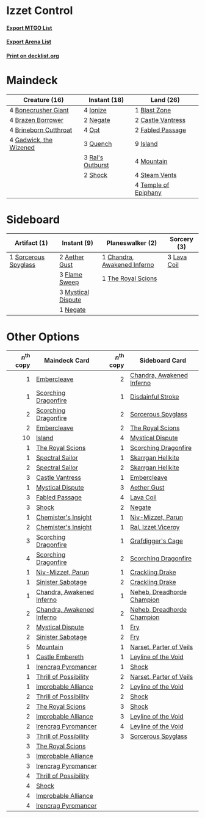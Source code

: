 # Izzet Control

#### [Export MTGO List](../collection/Izzet%20Control/Izzet%20Control.txt)
#### [Export Arena List](../collection/Izzet%20Control/Izzet%20Control_arena.txt)
#### [Print on decklist.org](http://decklist.org/?deckmain=1%09Blast%20Zone%0A4%09Bonecrusher%20Giant%0A4%09Brazen%20Borrower%0A4%09Brineborn%20Cutthroat%0A2%09Castle%20Vantress%0A2%09Fabled%20Passage%0A4%09Gadwick,%20the%20Wizened%0A4%09Ionize%0A9%09Island%0A4%09Mountain%0A2%09Negate%0A4%09Opt%0A3%09Quench%0A3%09Ral's%20Outburst%0A2%09Shock%0A4%09Steam%20Vents%0A4%09Temple%20of%20Epiphany&deckside=2%09Aether%20Gust%0A1%09Chandra,%20Awakened%20Inferno%0A3%09Flame%20Sweep%0A3%09Lava%20Coil%0A3%09Mystical%20Dispute%0A1%09Negate%0A1%09Sorcerous%20Spyglass%0A1%09The%20Royal%20Scions)
# Maindeck

|                                          Creature (16)                                          |                                       Instant (18)                                        |                                           Land (26)                                           |
|-------------------------------------------------------------------------------------------------|-------------------------------------------------------------------------------------------|-----------------------------------------------------------------------------------------------|
|4 [Bonecrusher Giant](http://gatherer.wizards.com/Pages/Card/Details.aspx?multiverseid=473077)   |4 [Ionize](http://gatherer.wizards.com/Pages/Card/Details.aspx?multiverseid=452929)        |1 [Blast Zone](http://gatherer.wizards.com/Pages/Card/Details.aspx?multiverseid=461171)        |
|4 [Brazen Borrower](http://gatherer.wizards.com/Pages/Card/Details.aspx?multiverseid=473001)     |2 [Negate](http://gatherer.wizards.com/Pages/Card/Details.aspx?multiverseid=423707)        |2 [Castle Vantress](http://gatherer.wizards.com/Pages/Card/Details.aspx?multiverseid=473204)   |
|4 [Brineborn Cutthroat](http://gatherer.wizards.com/Pages/Card/Details.aspx?multiverseid=466804) |4 [Opt](http://gatherer.wizards.com/Pages/Card/Details.aspx?multiverseid=442948)           |2 [Fabled Passage](http://gatherer.wizards.com/Pages/Card/Details.aspx?multiverseid=473206)    |
|4 [Gadwick, the Wizened](http://gatherer.wizards.com/Pages/Card/Details.aspx?multiverseid=473010)|3 [Quench](http://gatherer.wizards.com/Pages/Card/Details.aspx?multiverseid=457192)        |9 [Island](http://gatherer.wizards.com/Pages/Card/Details.aspx?multiverseid=439857)            |
|                                                                                                 |3 [Ral's Outburst](http://gatherer.wizards.com/Pages/Card/Details.aspx?multiverseid=461139)|4 [Mountain](http://gatherer.wizards.com/Pages/Card/Details.aspx?multiverseid=439859)          |
|                                                                                                 |2 [Shock](http://gatherer.wizards.com/Pages/Card/Details.aspx?multiverseid=129732)         |4 [Steam Vents](http://gatherer.wizards.com/Pages/Card/Details.aspx?multiverseid=405109)       |
|                                                                                                 |                                                                                           |4 [Temple of Epiphany](http://gatherer.wizards.com/Pages/Card/Details.aspx?multiverseid=442808)|


# Sideboard

|                                         Artifact (1)                                          |                                         Instant (9)                                         |                                           Planeswalker (2)                                           |                                     Sorcery (3)                                      |
|-----------------------------------------------------------------------------------------------|---------------------------------------------------------------------------------------------|------------------------------------------------------------------------------------------------------|--------------------------------------------------------------------------------------|
|1 [Sorcerous Spyglass](http://gatherer.wizards.com/Pages/Card/Details.aspx?multiverseid=435407)|2 [Aether Gust](http://gatherer.wizards.com/Pages/Card/Details.aspx?multiverseid=466796)     |1 [Chandra, Awakened Inferno](http://gatherer.wizards.com/Pages/Card/Details.aspx?multiverseid=466881)|3 [Lava Coil](http://gatherer.wizards.com/Pages/Card/Details.aspx?multiverseid=452858)|
|                                                                                               |3 [Flame Sweep](http://gatherer.wizards.com/Pages/Card/Details.aspx?multiverseid=466893)     |1 [The Royal Scions](http://gatherer.wizards.com/Pages/Card/Details.aspx?multiverseid=473161)         |                                                                                      |
|                                                                                               |3 [Mystical Dispute](http://gatherer.wizards.com/Pages/Card/Details.aspx?multiverseid=473020)|                                                                                                      |                                                                                      |
|                                                                                               |1 [Negate](http://gatherer.wizards.com/Pages/Card/Details.aspx?multiverseid=423707)          |                                                                                                      |                                                                                      |


# Other Options

|*n*<sup>th</sup> copy|                                           Maindeck Card                                            |*n*<sup>th</sup> copy|                                           Sideboard Card                                            |
|--------------------:|----------------------------------------------------------------------------------------------------|--------------------:|-----------------------------------------------------------------------------------------------------|
|                    1|[Embercleave](http://gatherer.wizards.com/Pages/Card/Details.aspx?multiverseid=473082)              |                    2|[Chandra, Awakened Inferno](http://gatherer.wizards.com/Pages/Card/Details.aspx?multiverseid=466881) |
|                    1|[Scorching Dragonfire](http://gatherer.wizards.com/Pages/Card/Details.aspx?multiverseid=473101)     |                    1|[Disdainful Stroke](http://gatherer.wizards.com/Pages/Card/Details.aspx?multiverseid=420705)         |
|                    2|[Scorching Dragonfire](http://gatherer.wizards.com/Pages/Card/Details.aspx?multiverseid=473101)     |                    2|[Sorcerous Spyglass](http://gatherer.wizards.com/Pages/Card/Details.aspx?multiverseid=435407)        |
|                    2|[Embercleave](http://gatherer.wizards.com/Pages/Card/Details.aspx?multiverseid=473082)              |                    2|[The Royal Scions](http://gatherer.wizards.com/Pages/Card/Details.aspx?multiverseid=473161)          |
|                   10|[Island](http://gatherer.wizards.com/Pages/Card/Details.aspx?multiverseid=439857)                   |                    4|[Mystical Dispute](http://gatherer.wizards.com/Pages/Card/Details.aspx?multiverseid=473020)          |
|                    1|[The Royal Scions](http://gatherer.wizards.com/Pages/Card/Details.aspx?multiverseid=473161)         |                    1|[Scorching Dragonfire](http://gatherer.wizards.com/Pages/Card/Details.aspx?multiverseid=473101)      |
|                    1|[Spectral Sailor](http://gatherer.wizards.com/Pages/Card/Details.aspx?multiverseid=466830)          |                    1|[Skarrgan Hellkite](http://gatherer.wizards.com/Pages/Card/Details.aspx?multiverseid=457258)         |
|                    2|[Spectral Sailor](http://gatherer.wizards.com/Pages/Card/Details.aspx?multiverseid=466830)          |                    2|[Skarrgan Hellkite](http://gatherer.wizards.com/Pages/Card/Details.aspx?multiverseid=457258)         |
|                    3|[Castle Vantress](http://gatherer.wizards.com/Pages/Card/Details.aspx?multiverseid=473204)          |                    1|[Embercleave](http://gatherer.wizards.com/Pages/Card/Details.aspx?multiverseid=473082)               |
|                    1|[Mystical Dispute](http://gatherer.wizards.com/Pages/Card/Details.aspx?multiverseid=473020)         |                    3|[Aether Gust](http://gatherer.wizards.com/Pages/Card/Details.aspx?multiverseid=466796)               |
|                    3|[Fabled Passage](http://gatherer.wizards.com/Pages/Card/Details.aspx?multiverseid=473206)           |                    4|[Lava Coil](http://gatherer.wizards.com/Pages/Card/Details.aspx?multiverseid=452858)                 |
|                    3|[Shock](http://gatherer.wizards.com/Pages/Card/Details.aspx?multiverseid=129732)                    |                    2|[Negate](http://gatherer.wizards.com/Pages/Card/Details.aspx?multiverseid=423707)                    |
|                    1|[Chemister's Insight](http://gatherer.wizards.com/Pages/Card/Details.aspx?multiverseid=452782)      |                    1|[Niv-Mizzet, Parun](http://gatherer.wizards.com/Pages/Card/Details.aspx?multiverseid=452942)         |
|                    2|[Chemister's Insight](http://gatherer.wizards.com/Pages/Card/Details.aspx?multiverseid=452782)      |                    1|[Ral, Izzet Viceroy](http://gatherer.wizards.com/Pages/Card/Details.aspx?multiverseid=452945)        |
|                    3|[Scorching Dragonfire](http://gatherer.wizards.com/Pages/Card/Details.aspx?multiverseid=473101)     |                    1|[Grafdigger's Cage](http://gatherer.wizards.com/Pages/Card/Details.aspx?multiverseid=278452)         |
|                    4|[Scorching Dragonfire](http://gatherer.wizards.com/Pages/Card/Details.aspx?multiverseid=473101)     |                    2|[Scorching Dragonfire](http://gatherer.wizards.com/Pages/Card/Details.aspx?multiverseid=473101)      |
|                    1|[Niv-Mizzet, Parun](http://gatherer.wizards.com/Pages/Card/Details.aspx?multiverseid=452942)        |                    1|[Crackling Drake](http://gatherer.wizards.com/Pages/Card/Details.aspx?multiverseid=452913)           |
|                    1|[Sinister Sabotage](http://gatherer.wizards.com/Pages/Card/Details.aspx?multiverseid=452804)        |                    2|[Crackling Drake](http://gatherer.wizards.com/Pages/Card/Details.aspx?multiverseid=452913)           |
|                    1|[Chandra, Awakened Inferno](http://gatherer.wizards.com/Pages/Card/Details.aspx?multiverseid=466881)|                    1|[Neheb, Dreadhorde Champion](http://gatherer.wizards.com/Pages/Card/Details.aspx?multiverseid=461067)|
|                    2|[Chandra, Awakened Inferno](http://gatherer.wizards.com/Pages/Card/Details.aspx?multiverseid=466881)|                    2|[Neheb, Dreadhorde Champion](http://gatherer.wizards.com/Pages/Card/Details.aspx?multiverseid=461067)|
|                    2|[Mystical Dispute](http://gatherer.wizards.com/Pages/Card/Details.aspx?multiverseid=473020)         |                    1|[Fry](http://gatherer.wizards.com/Pages/Card/Details.aspx?multiverseid=466894)                       |
|                    2|[Sinister Sabotage](http://gatherer.wizards.com/Pages/Card/Details.aspx?multiverseid=452804)        |                    2|[Fry](http://gatherer.wizards.com/Pages/Card/Details.aspx?multiverseid=466894)                       |
|                    5|[Mountain](http://gatherer.wizards.com/Pages/Card/Details.aspx?multiverseid=439859)                 |                    1|[Narset, Parter of Veils](http://gatherer.wizards.com/Pages/Card/Details.aspx?multiverseid=460988)   |
|                    1|[Castle Embereth](http://gatherer.wizards.com/Pages/Card/Details.aspx?multiverseid=473201)          |                    1|[Leyline of the Void](http://gatherer.wizards.com/Pages/Card/Details.aspx?multiverseid=107682)       |
|                    1|[Irencrag Pyromancer](http://gatherer.wizards.com/Pages/Card/Details.aspx?multiverseid=473090)      |                    1|[Shock](http://gatherer.wizards.com/Pages/Card/Details.aspx?multiverseid=129732)                     |
|                    1|[Thrill of Possibility](http://gatherer.wizards.com/Pages/Card/Details.aspx?multiverseid=473108)    |                    2|[Narset, Parter of Veils](http://gatherer.wizards.com/Pages/Card/Details.aspx?multiverseid=460988)   |
|                    1|[Improbable Alliance](http://gatherer.wizards.com/Pages/Card/Details.aspx?multiverseid=473155)      |                    2|[Leyline of the Void](http://gatherer.wizards.com/Pages/Card/Details.aspx?multiverseid=107682)       |
|                    2|[Thrill of Possibility](http://gatherer.wizards.com/Pages/Card/Details.aspx?multiverseid=473108)    |                    2|[Shock](http://gatherer.wizards.com/Pages/Card/Details.aspx?multiverseid=129732)                     |
|                    2|[The Royal Scions](http://gatherer.wizards.com/Pages/Card/Details.aspx?multiverseid=473161)         |                    3|[Shock](http://gatherer.wizards.com/Pages/Card/Details.aspx?multiverseid=129732)                     |
|                    2|[Improbable Alliance](http://gatherer.wizards.com/Pages/Card/Details.aspx?multiverseid=473155)      |                    3|[Leyline of the Void](http://gatherer.wizards.com/Pages/Card/Details.aspx?multiverseid=107682)       |
|                    2|[Irencrag Pyromancer](http://gatherer.wizards.com/Pages/Card/Details.aspx?multiverseid=473090)      |                    4|[Leyline of the Void](http://gatherer.wizards.com/Pages/Card/Details.aspx?multiverseid=107682)       |
|                    3|[Thrill of Possibility](http://gatherer.wizards.com/Pages/Card/Details.aspx?multiverseid=473108)    |                    3|[Sorcerous Spyglass](http://gatherer.wizards.com/Pages/Card/Details.aspx?multiverseid=435407)        |
|                    3|[The Royal Scions](http://gatherer.wizards.com/Pages/Card/Details.aspx?multiverseid=473161)         |                     |                                                                                                     |
|                    3|[Improbable Alliance](http://gatherer.wizards.com/Pages/Card/Details.aspx?multiverseid=473155)      |                     |                                                                                                     |
|                    3|[Irencrag Pyromancer](http://gatherer.wizards.com/Pages/Card/Details.aspx?multiverseid=473090)      |                     |                                                                                                     |
|                    4|[Thrill of Possibility](http://gatherer.wizards.com/Pages/Card/Details.aspx?multiverseid=473108)    |                     |                                                                                                     |
|                    4|[Shock](http://gatherer.wizards.com/Pages/Card/Details.aspx?multiverseid=129732)                    |                     |                                                                                                     |
|                    4|[Improbable Alliance](http://gatherer.wizards.com/Pages/Card/Details.aspx?multiverseid=473155)      |                     |                                                                                                     |
|                    4|[Irencrag Pyromancer](http://gatherer.wizards.com/Pages/Card/Details.aspx?multiverseid=473090)      |                     |                                                                                                     |

